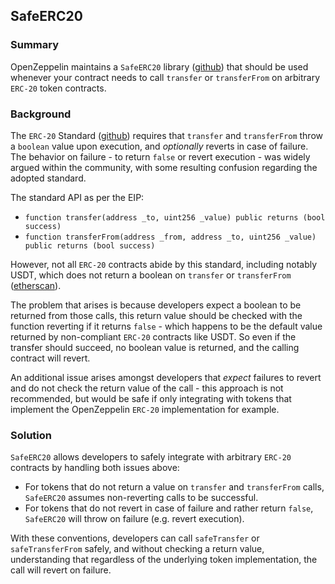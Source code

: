 ## SafeERC20

### Summary

OpenZeppelin maintains a `SafeERC20` library ([github](https://github.com/OpenZeppelin/openzeppelin-contracts/blob/master/contracts/token/ERC20/utils/SafeERC20.sol)) that should be used whenever your contract needs to call `transfer` or `transferFrom` on arbitrary `ERC-20` token contracts.

### Background

The `ERC-20` Standard ([github](https://eips.ethereum.org/EIPS/eip-20)) requires that `transfer` and `transferFrom` throw a `boolean` value upon execution, and _optionally_ reverts in case of failure. The behavior on failure - to return `false` or revert execution - was widely argued within the community, with some resulting confusion regarding the adopted standard.

The standard API as per the EIP:

- `function transfer(address _to, uint256 _value) public returns (bool success)`
- `function transferFrom(address _from, address _to, uint256 _value) public returns (bool success)`

However, not all `ERC-20` contracts abide by this standard, including notably USDT, which does not return a boolean on `transfer` or `transferFrom` ([etherscan](https://etherscan.io/address/0xdac17f958d2ee523a2206206994597c13d831ec7#code)).

The problem that arises is because developers expect a boolean to be returned from those calls, this return value should be checked with the function reverting if it returns `false` - which happens to be the default value returned by non-compliant `ERC-20` contracts like USDT. So even if the transfer should succeed, no boolean value is returned, and the calling contract will revert.

An additional issue arises amongst developers that _expect_ failures to revert and do not check the return value of the call - this approach is not recommended, but would be safe if only integrating with tokens that implement the OpenZeppelin `ERC-20` implementation for example.

### Solution

`SafeERC20` allows developers to safely integrate with arbitrary `ERC-20` contracts by handling both issues above:

- For tokens that do not return a value on `transfer` and `transferFrom` calls, `SafeERC20` assumes non-reverting calls to be successful.
- For tokens that do not revert in case of failure and rather return `false`, `SafeERC20` will throw on failure (e.g. revert execution).

With these conventions, developers can call `safeTransfer` or `safeTransferFrom` safely, and without checking a return value, understanding that regardless of the underlying token implementation, the call will revert on failure.
